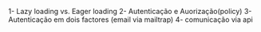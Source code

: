 1- Lazy loading vs. Eager loading
2- Autenticação e Auorização(policy)
3- Autenticação em dois factores (email via mailtrap)
4- comunicação via api